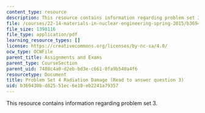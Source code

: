 ```yaml
---
content_type: resource
description: This resource contains information regarding problem set 3.
file: /courses/22-14-materials-in-nuclear-engineering-spring-2015/b369430bd82551ec6e10eb2241a79357_MIT22_14S15_Pset4PaprForQ3.pdf
file_size: 1398116
file_type: application/pdf
learning_resource_types: []
license: https://creativecommons.org/licenses/by-nc-sa/4.0/
ocw_type: OCWFile
parent_title: Assignments and Exams
parent_type: CourseSection
parent_uid: 7408c4a0-d2eb-bd3e-c661-0fa9b540a4f6
resourcetype: Document
title: Problem Set 4 Radiation Damage (Read to answer question 3)
uid: b369430b-d825-51ec-6e10-eb2241a79357
---
```

This resource contains information regarding problem set 3.